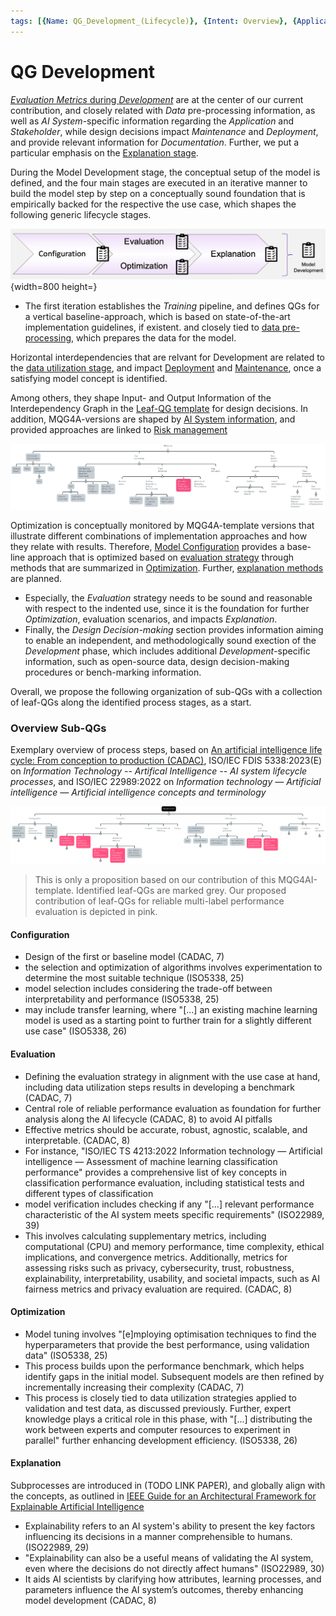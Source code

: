 ```yaml
---
tags: [{Name: QG_Development_(Lifecycle)}, {Intent: Overview}, {Applicability: GenericAILifecycle}, {Usage Example: default_highrisk}]
---
```



# QG Development

[*Evaluation Metrics* during *Development*](./2_Model_Evaluation/QG_ModelEvaluation_(Development).md) are at the center of our current contribution, and closely related with *Data* pre-processing information, as well as *AI System*-specific information regarding the *Application* and *Stakeholder*, while design decisions impact *Maintenance* and *Deployment*, and provide relevant information for *Documentation*. Further, we put a particular emphasis on the [Explanation stage](./4_Model_Explanation/QG_ModelExplanation_(Development).md).

During the Model Development stage, the conceptual setup of the model is defined, and the four main stages are executed in an iterative manner to build the model step by step on a conceptually sound foundation that is empirically backed for the respective the use case, which shapes the following generic lifecycle stages.

![](../../../../imgs/Lifecycle/Development-Lifecycle.png){width=800 height=}

- The first iteration establishes the *Training* pipeline, and defines QGs for a vertical baseline-approach, which is based on state-of-the-art implementation guidelines, if existent. and closely tied to [data pre-processing](./../1_Data/2_Utilization/QG_Utilization_(Data).md), which prepares the data for the model.

Horizontal interdependencies that are relvant for Development are related to the [data utilization stage](./../1_Data/2_Utilization/QG_Utilization_(Data).md), and impact [Deployment](./../3_Deployment/QG_Deployment_(Lifecycle).md) and [Maintenance](./../4_Maintenance/QG_Maintenance_(Lifecycle).md), once a satisfying model concept is identified. 

Among others, they shape Input- and Output Information of the Interdependency Graph in the [Leaf-QG template](../../../templates/Template_LeafQG.md) for design decisions. In addition, MQG4A-versions are shaped by [AI System information](./../../1_System/AI_System.md), and provided approaches are linked to [Risk management](./../../3_RiskManagement/AI_RiskManagement.md)

![](../../../../imgs/Lifecycle/QGUtilization.png)

Optimization is conceptually monitored by MQG4A-template versions that illustrate different combinations of implementation approaches and how they relate with results.
Therefore, [Model Configuration](./1_Model_Configuration/QG_ModelConfiguration_(Development).md) provides a base-line approach that is optimized based on [evaluation strategy](./2_Model_Evaluation/QG_ModelEvaluation_(Development).md) through methods that are summarized in [Optimization](./3_Model_Optimization/QG_ModelOptimization_(Development).md). Further, [explanation methods](./4_Model_Explanation/QG_ModelExplanation_(Development).md) are planned.

- Especially, the *Evaluation* strategy needs to be sound and reasonable with respect to the indented use, since it is the foundation for further *Optimization*, evaluation scenarios, and impacts *Explanation*.
- Finally, the *Design Decision-making* section provides information aiming to enable an independent, and methodologically sound exection of the *Development* phase, which includes additional *Development*-specific information, such as open-source data, design decision-making procedures or bench-marking information.

Overall, we propose the following organization of sub-QGs with a collection of leaf-QGs along the identified process stages, as a start.


### Overview Sub-QGs
Exemplary overview of process steps, based on [An artificial intelligence life cycle: From conception to production (CADAC)](https://www.sciencedirect.com/science/article/pii/S2666389922000745), ISO/IEC FDIS 5338:2023(E) on *Information Technology -- Artifical Intelligence -- AI system lifecycle processes*, and ISO/IEC 22989:2022 on *Information technology — Artificial intelligence — Artificial intelligence concepts and terminology*

![](../../../../imgs/Lifecycle/Development.png)

> This is only a proposition based on our contribution of this MQG4AI-template. Identified leaf-QGs are marked grey. Our proposed contribution of leaf-QGs for reliable multi-label performance evaluation is depicted in pink.

#### Configuration
- Design of the first or baseline model (CADAC, 7) 
- the selection and optimization of algorithms involves experimentation to determine the most suitable technique (ISO5338, 25)
- model selection includes considering the trade-off between interpretability and performance (ISO5338, 25)
- may include transfer learning, where "[...] an existing machine learning model is used as a starting point to further train for a slightly different use case" (ISO5338, 26)

#### Evaluation
- Defining the evaluation strategy in alignment with the use case at hand, including data utilization steps results in developing a benchmark (CADAC, 7) 
- Central role of reliable performance evaluation as foundation for further analysis along the AI lifecycle (CADAC, 8) to avoid AI pitfalls
- Effective metrics should be accurate, robust, agnostic, scalable, and interpretable. (CADAC, 8) 
- For instance, "ISO/IEC TS 4213:2022 Information technology — Artificial intelligence — Assessment of machine learning classification performance" provides a comprehensive list of key concepts in classification performance evaluation, including statistical tests and different types of classification
- model verification includes checking if any "[...] relevant performance characteristic of the AI system meets specific requirements" (ISO22989, 39)
- This involves calculating supplementary metrics, including computational (CPU) and memory performance, time complexity, ethical implications, and convergence metrics. Additionally, metrics for assessing risks such as privacy, cybersecurity, trust, robustness, explainability, interpretability, usability, and societal impacts, such as AI fairness metrics and privacy evaluation are required. (CADAC, 8)

#### Optimization
- Model tuning involves "[e]mploying optimisation techniques to find the hyperparameters that provide the best performance, using validation data" (ISO5338, 25)
- This process builds upon the performance benchmark, which helps identify gaps in the initial model. Subsequent models are then refined by incrementally increasing their complexity (CADAC, 7) 
- This process is closely tied to data utilization strategies applied to validation and test data, as discussed previously. Further, expert knowledge plays a critical role in this phase, with "[...] distributing the work between experts and computer resources to experiment in parallel" further enhancing development efficiency. (ISO5338, 26)

#### Explanation
Subprocesses are introduced in (TODO LINK PAPER), and globally align with the concepts, as outlined in [IEEE Guide for an Architectural Framework for Explainable Artificial Intelligence](https://standards.ieee.org/ieee/2894/11296/) 
- Explainability refers to an AI system's ability to present the key factors influencing its decisions in a manner comprehensible to humans. (ISO22989, 29)
- "Explainability can also be a useful means of validating the AI system, even where the decisions do not directly affect humans" (ISO22989, 30)
- It aids AI scientists by clarifying how attributes, learning processes, and parameters influence the AI system’s outcomes, thereby enhancing model development (CADAC, 8)
